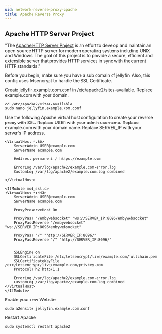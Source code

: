 ```yaml
---
uid: network-reverse-proxy-apache
title: Apache Reverse Proxy
---
```


## Apache HTTP Server Project

"The [Apache HTTP Server Project](https://httpd.apache.org/) is an effort to develop and maintain an open-source HTTP server for modern operating systems including UNIX and Windows. The goal of this project is to provide a secure, efficient and extensible server that provides HTTP services in sync with the current HTTP standards."

Before you begin, make sure you have a sub domain of jellyfin. Also, this config uses letsencrypt to handle the SSL Certificate.

Create jellyfin.example.com.conf in /etc/apache2/sites-available. Replace example.com with your domain. 

```
cd /etc/apache2/sites-available
sudo nano jellyfin.example.com.conf
```

Use the following Apache virtual host configuration to create your reverse proxy with SSL. Replace USER with your admin username. Replace example.com with your domain name. Replace SERVER_IP with your server's IP address.

```
<VirtualHost *:80>
	ServerAdmin USER@example.com
	ServerName example.com

	Redirect permanent / https://example.com

	ErrorLog /var/log/apache2/example.com-error.log
	CustomLog /var/log/apache2/example.com.log combined

</VirtualHost>

<IfModule mod_ssl.c>
<VirtualHost *:443>
	ServerAdmin USER@example.com
	ServerName example.com

	ProxyPreserveHost On

	ProxyPass "/embywebsocket" "ws://SERVER_IP:8096/embywebsocket"
	ProxyPassReverse "/embywebsocket" "ws://SERVER_IP:8096/embywebsocket"

	ProxyPass "/" "http://SERVER_IP:8096/"
	ProxyPassReverse "/" "http://SERVER_IP:8096/"

	
    SSLEngine on
    SSLCertificateFile /etc/letsencrypt/live/example.com/fullchain.pem
    SSLCertificateKeyFile /etc/letsencrypt/live/example.com/privkey.pem
    Protocols h2 http/1.1

	ErrorLog /var/log/apache2/example.com-error.log
	CustomLog /var/log/apache2/example.com.log combined
</VirtualHost>
</IfModule>
```

Enable your new Website
```
sudo a2ensite jellyfin.example.com.conf
```

Restart Apache
```
sudo systemctl restart apache2
```
